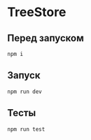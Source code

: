 # TreeStore
## Перед запуском
```
npm i
```
## Запуск
```
npm run dev
```
## Тесты
```
npm run test
```
